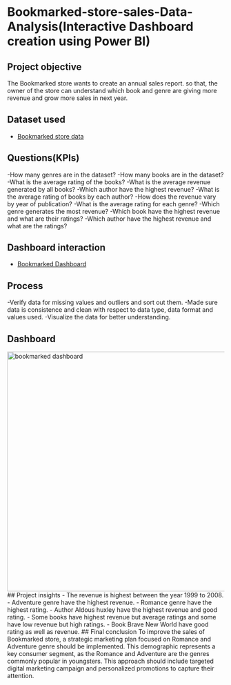 # Bookmarked-store-sales-Data-Analysis(Interactive Dashboard creation using Power BI)
## Project objective
The Bookmarked store wants to create an annual sales report. so that, the owner of the store can understand 
which book and genre are giving more revenue and grow more sales in next year.
## Dataset used
- <a href="https://github.com/Rehana-H-Shaikh/Data-Analysis-Dashboard/blob/main/Book1.xlsx">Bookmarked store data</a>
## Questions(KPIs)
-How many genres are in the dataset?
-How many books are in the dataset?
-What is the average rating of the books?
-What is the average revenue generated by all books?
-Which author have the highest revenue?
-What is the average rating of books by each author?
-How does the revenue vary by year of publication?
-What is the average rating for each genre?
-Which genre generates the most revenue?
-Which book have the highest revenue and what are their ratings?
-Which author have the highest revenue and what are the ratings?
## Dashboard interaction
- <a href="https://github.com/Rehana-H-Shaikh/Data-Analysis-Dashboard/blob/main/bookmarked%20dashboard.PNG">Bookmarked Dashboard</a>
## Process
-Verify data for missing values and outliers and sort out them.
-Made sure data is consistence and clean with respect to data type, data format and values used.
-Visualize the data for better understanding.
## Dashboard
<img width="556" alt="bookmarked dashboard" src="https://github.com/user-attachments/assets/fde7e859-8de2-4067-aef1-aaed97fbfde9" />
## Project insights
- The revenue is highest between the year 1999 to 2008.
- Adventure genre have the highest revenue.
- Romance genre have the highest rating.
- Author Aldous huxley have the highest revenue and good rating.
- Some books have highest revenue but average ratings and some have low revenue but high ratings.
- Book Brave New World have good rating as well as revenue.
## Final conclusion
To improve the sales of Bookmarked store, a strategic marketing plan focused on Romance and Adventure genre should be implemented.
This demographic represents a key consumer segment, as the Romance and Adventure are the genres commonly popular in youngsters.
This approach should include targeted digital marketing campaign and personalized promotions to capture their attention.

